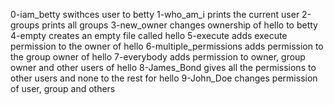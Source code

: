 0-iam_betty swithces user to betty
1-who_am_i prints the current user
2-groups prints all groups
3-new_owner changes ownership of hello to betty
4-empty creates an empty file called hello
5-execute adds execute permission to the owner of hello
6-multiple_permissions adds permission to the group owner of hello
7-everybody adds permission to owner, group owner and other users of hello
8-James_Bond gives all the permissions to other users and none to the rest for hello
9-John_Doe changes permission of user, group and others
